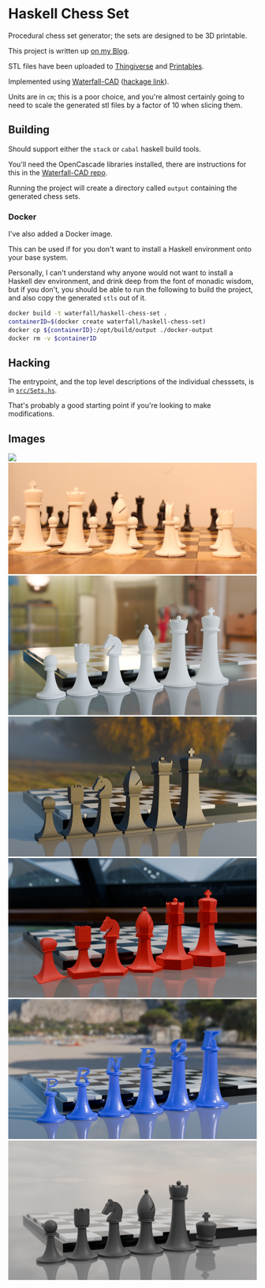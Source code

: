 # Haskell Chess Set

Procedural chess set generator; the sets are designed to be 3D printable.

This project is written up [on my Blog](https://www.doscienceto.it/blog/posts/2024-09-15-chess-set.html).

STL files have been uploaded to [Thingiverse](https://www.thingiverse.com/thing:6767884) and [Printables](https://www.printables.com/model/1008592).

Implemented using [Waterfall-CAD](https://github.com/joe-warren/opencascade-hs/) ([hackage link](https://hackage.haskell.org/package/waterfall-cad)).

Units are in `cm`; this is a poor choice, and you're almost certainly going to need to scale the generated stl files by a factor of 10 when slicing them.

## Building 

Should support either the `stack` or `cabal` haskell build tools. 

You'll need the OpenCascade libraries installed, there are instructions for this in the [Waterfall-CAD repo](https://github.com/joe-warren/opencascade-hs/?tab=readme-ov-file#installing-dependencies).

Running the project will create a directory called `output` containing the generated chess sets. 

### Docker

I've also added a Docker image. 

This can be used if for you don't want to install a Haskell environment onto your base system. 

Personally, I can't understand why anyone would not want to install a Haskell dev environment, and drink deep from the font of monadic wisdom, but if you don't, you should be able to run the following to build the project, and also copy the generated `stls` out of it.


``` bash
docker build -t waterfall/haskell-chess-set .
containerID=$(docker create waterfall/haskell-chess-set)
docker cp ${containerID}:/opt/build/output ./docker-output
docker rm -v $containerID
```

## Hacking

The entrypoint, and the top level descriptions of the individual chesssets, is in [`src/Sets.hs`](src/Sets.hs). 

That's probably a good starting point if you're looking to make modifications.

## Images 

![](images/photo-black.jpg)
![](images/photo-white.jpg)
![](images/round.png)
![](images/square.png)
![](images/variable.png)
![](images/notation.png)
![](images/short-king.png)
